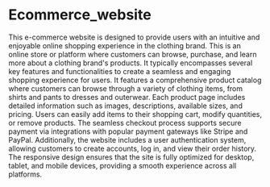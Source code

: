 # Ecommerce_website
This e-commerce website is designed to provide users with an intuitive and enjoyable online shopping experience in the clothing brand. 
This is an online store or platform where customers can browse, purchase, and learn more about a clothing brand's products. It typically encompasses several key features and functionalities to create a seamless and engaging shopping experience for users.
It features a comprehensive product catalog where customers can browse through a variety of clothing items, from shirts and pants to dresses and outerwear. Each product page includes detailed information such as images, descriptions, available sizes, and pricing. Users can easily add items to their shopping cart, modify quantities, or remove products. The seamless checkout process supports secure payment via integrations with popular payment gateways like Stripe and PayPal. Additionally, the website includes a user authentication system, allowing customers to create accounts, log in, and view their order history. The responsive design ensures that the site is fully optimized for desktop, tablet, and mobile devices, providing a smooth experience across all platforms.
